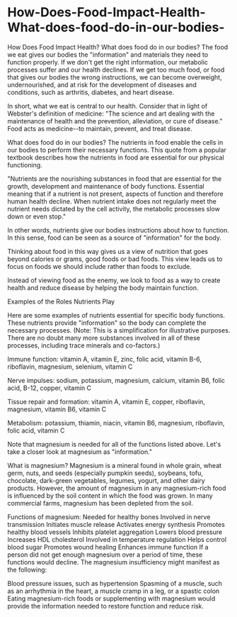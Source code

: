 # How-Does-Food-Impact-Health-What-does-food-do-in-our-bodies-
How Does Food Impact Health? What does food do in our bodies?
The food we eat gives our bodies the "information" and materials they need to function properly. If we don't get the right information, our metabolic processes suffer and our health declines.
If we get too much food, or food that gives our bodies the wrong instructions, we can become overweight, undernourished, and at risk for the development of diseases and conditions, such as arthritis, diabetes, and heart disease.

In short, what we eat is central to our health.  Consider that in light of Webster's definition of medicine: "The science and art dealing with the maintenance of health and the prevention, alleviation, or cure of disease."
Food acts as medicine--to maintain, prevent, and treat disease.

What does food do in our bodies?
The nutrients in food enable the cells in our bodies to perform their necessary functions. This quote from a popular textbook describes how the nutrients in food are essential for our physical functioning.

"Nutrients are the nourishing substances in food that are essential for the growth, development and maintenance of body functions. Essential meaning that if a nutrient is not present, aspects of function and therefore human health decline. When nutrient intake does not regularly meet the nutrient needs dictated by the cell activity, the metabolic processes slow down or even stop."

In other words, nutrients give our bodies instructions about how to function. In this sense, food can be seen as a source of "information" for the body. 

Thinking about food in this way gives us a view of nutrition that goes beyond calories or grams, good foods or bad foods. This view leads us to focus on foods we should include rather than foods to exclude.

Instead of viewing food as the enemy, we look to food as a way to create health and reduce disease by helping the body maintain function.

Examples of the Roles Nutrients Play

Here are some examples of nutrients essential for specific body functions. These nutrients provide "information" so the body can complete the necessary processes. (Note: This is a simplification for illustrative purposes. There are no doubt many more substances involved in all of these processes, including trace minerals and co-factors.)

Immune function: vitamin A, vitamin E, zinc, folic acid, vitamin B-6, riboflavin, magnesium, selenium, vitamin C

Nerve impulses: sodium, potassium, magnesium, calcium, vitamin B6, folic acid, B-12, copper, vitamin C

Tissue repair and formation: vitamin A, vitamin E, copper, riboflavin, magnesium, vitamin B6, vitamin C

Metabolism: potassium, thiamin, niacin, vitamin B6, magnesium, riboflavin, folic acid, vitamin C

Note that magnesium is needed for all of the functions listed above. Let's take a closer look at magnesium as "information."

What is magnesium?
Magnesium is a mineral found in whole grain, wheat germ, nuts, and seeds (especially pumpkin seeds), soybeans, tofu, chocolate, dark-green vegetables, legumes, yogurt, and other dairy products. However, the amount of magnesium in any magnesium-rich food is influenced by the soil content in which the food was grown. In many commercial farms, magnesium has been depleted from the soil.

Functions of magnesium:
Needed for healthy bones
Involved in nerve transmission
Initiates muscle release
Activates energy synthesis
Promotes healthy blood vessels
Inhibits platelet aggregation
Lowers blood pressure
Increases HDL cholesterol
Involved in temperature regulation
Helps control blood sugar
Promotes wound healing
Enhances immune function
If a person did not get enough magnesium over a period of time, these functions would decline. The magnesium insufficiency might manifest as the following:

Blood pressure issues, such as hypertension
Spasming of a muscle, such as an arrhythmia in the heart, a muscle cramp in a leg, or a spastic colon
Eating magnesium-rich foods or supplementing with magnesium would provide the information needed to restore function and reduce risk.

